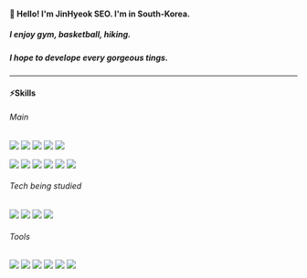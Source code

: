 <!-- Heading -->
#### 👋 Hello! I'm JinHyeok SEO. I'm in South-Korea.
##### I enjoy gym, basketball, hiking.
##### I hope to develope every gorgeous tings.
___
#### ⚡Skills
###### Main
<img src="https://img.shields.io/badge/Ps-31a8ff?style=round-square&logo=Adobe Photoshop&logoColor=white"/> <img src="https://img.shields.io/badge/Ai-ff9a00?style=round-square&logo=Adobe Illustrator&logoColor=white"/> <img src="https://img.shields.io/badge/Pr-9999ff?style=round-square&logo=Adobe Premiere Pro&logoColor=white"/> <img src="https://img.shields.io/badge/Ae-9999ff?style=round-square&logo=Adobe After Effects&logoColor=white"/> <img src="https://img.shields.io/badge/XD-ff61f6?style=round-square&logo=Adobe XD&logoColor=white"/>

<img src="https://img.shields.io/badge/HTML5-e34f26?style=round-square&logo=HTML5&logoColor=white"/>  <img src="https://img.shields.io/badge/CSS3-1572B6?style=round-square&logo=CSS3&logoColor=white"/> <img src="https://img.shields.io/badge/Bootstrap-7952b3?style=round-square&logo=Bootstrap&logoColor=white"/> <img src="https://img.shields.io/badge/jQuery-0769ad?style=round-square&logo=jQuery&logoColor=white"/> <img src="https://img.shields.io/badge/JavaScript-f7df1e?style=round-square&logo=JavaScript&logoColor=white"/> <img src="https://img.shields.io/badge/Java-f7901e?style=round-square&logo=&logoColor=white"/> <br>
###### Tech being studied
<img src="https://img.shields.io/badge/Spring-6db33f?style=round-square&logo=Spring&logoColor=white"/> <img src="https://img.shields.io/badge/MySQL-4479A1?style=round-square&logo=MySQL&logoColor=white"/> <img src="https://img.shields.io/badge/React-61dafb?style=round-square&logo=React&logoColor=white"/> <img src="https://img.shields.io/badge/Node.js-339933?style=round-square&logo=Node.js&logoColor=white"/>
###### Tools
<img src="https://img.shields.io/badge/VS Code-007acc?style=round-square&logo=Visual Studio Code&logoColor=white"/> <img src="https://img.shields.io/badge/Eclipse-2c2255?style=round-square&logo=Eclipse IDE&logoColor=white"/> <img src="https://img.shields.io/badge/Spring-6db33f?style=round-square&logo=Spring&logoColor=white"/> <img src="https://img.shields.io/badge/Tomcat-f8dc75?style=round-square&logo=Apache Tomcat&logoColor=white"/> <img src="https://img.shields.io/badge/Git-f05032?style=round-square&logo=Git&logoColor=white"/> <img src="https://img.shields.io/badge/GitHub-181717?style=round-square&logo=GitHub&logoColor=white"/>


<!--
**JinHyeokSEO/JinHyeokSEO** is a ✨ _special_ ✨ repository because its `README.md` (this file) appears on your GitHub profile.

Here are some ideas to get you started:

- 🔭 I’m currently working on ...
- 🌱 I’m currently learning ...
- 👯 I’m looking to collaborate on ...
- 🤔 I’m looking for help with ...
- 💬 Ask me about ...
- 📫 How to reach me: ...
- 😄 Pronouns: ...
- ⚡ Fun fact: ...
-->
